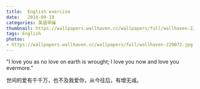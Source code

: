 ```yaml
---
title:  English exercise
date:   2018-09-19
categories: 英语早操
thumbnail: https://wallpapers.wallhaven.cc/wallpapers/full/wallhaven-229072.jpg
tags: English
photos:
- https://wallpapers.wallhaven.cc/wallpapers/full/wallhaven-229072.jpg
---
```


"I love you as no love on earth is wrought; I love you now and love you evermore."
<p>世间的爱有千千万，也不及我爱你，从今往后，有增无减。</p>
